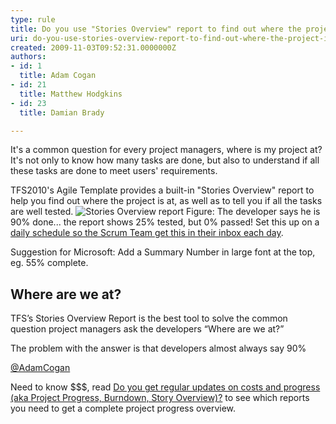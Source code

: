 ```yaml
---
type: rule
title: Do you use "Stories Overview" report to find out where the project is at?
uri: do-you-use-stories-overview-report-to-find-out-where-the-project-is-at
created: 2009-11-03T09:52:31.0000000Z
authors:
- id: 1
  title: Adam Cogan
- id: 21
  title: Matthew Hodgkins
- id: 23
  title: Damian Brady

---
```



It's a common question for every project managers, where is my project at? It's not only to know how many tasks are done, but also to understand if all these tasks are done to meet users' requirements.

TFS2010's Agile Template provides a built-in "Stories Overview" report to help you find out where the project is at, as well as to tell you if all the tasks are well tested.
![Stories Overview report](/Management/RulesToBetterProjectManagement/PublishingImages/StoriesOverviewReport.jpg) 
Figure: The developer says he is 90% done... the report shows 25% tested, but 0% passed!
Set this up on a [daily schedule so the Scrum Team get this in their inbox each day](/Management/RulesToBetterScrumUsingTFS/Pages/set-up-2-key-reports.aspx).

Suggestion for Microsoft: Add a Summary Number in large font at the top, eg. 55% complete.


## Where are we at?

TFS’s Stories Overview Report is the best tool to solve the common question project managers ask the developers “Where are we at?”

The problem with the answer is that developers almost always say 90%

[@AdamCogan](http&#58;//twitter.com/adamcogan)


Need to know $$$, read [Do you get regular updates on costs and progress (aka Project Progress, Burndown, Story Overview)?](/Management/RulesToManagingSoftwareConsultants/Pages/DoYouGetRegularUpdatesOnCostsAndProgress.aspx) to see which reports you need to get a complete project progress overview.

